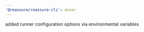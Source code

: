 ```yaml
---
'@reassure/reassure-cli': minor
---
```


added runner configuration options via environmental variables
